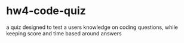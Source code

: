 # hw4-code-quiz
a quiz designed to test a users knowledge on coding questions, while keeping score and time based around answers
